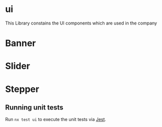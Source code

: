 # ui

This Library constains the UI components which are used in the company

# Banner

# Slider

# Stepper

## Running unit tests

Run `nx test ui` to execute the unit tests via [Jest](https://jestjs.io).
